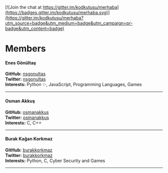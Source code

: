 [![Join the chat at https://gitter.im/kodkutusu/merhaba](https://badges.gitter.im/kodkutusu/merhaba.svg)](https://gitter.im/kodkutusu/merhaba?utm_source=badge&utm_medium=badge&utm_campaign=pr-badge&utm_content=badge)

# Members
#### Enes Gönültaş
**GitHub:** [nsgonultas](https://github.com/nsgonultas)  
**Twitter:** [nsgonultas](https://twitter.com/nsgonultas)  
**Interests:** Python :sparkles:, JavaScript, Programming Languages, Games

---

#### Osman Akkuş
**GitHub:** [osmanakkus](https://github.com/osmanakkus44)  
**Twitter:** [osmanakkus](https://twitter.com/osmanakkus350)  
**Interests:** C, C++

---

#### Burak Kağan Korkmaz
**GitHub:** [burakkorkmaz](https://github.com/burakkorkmaz)  
**Twitter:** [burakkorkmaz](https://twitter.com/burak_kagan)  
**Interests:** Python, C, Cyber Security and Games

---
